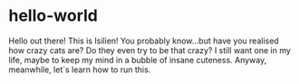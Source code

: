 # hello-world
Hello out there! 
This is Isilien!
You probably know...but have you realised how crazy cats are? Do they even try to be that crazy? I still want one in my life, maybe to keep my mind in a bubble of insane cuteness.
Anyway, meanwhile, let´s learn how to run this.

